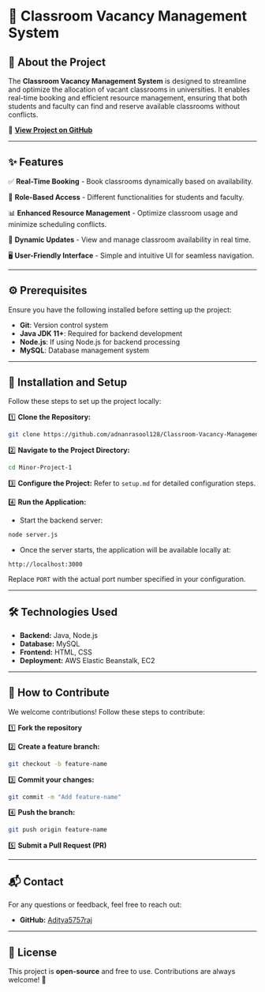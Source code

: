 # 📌 Classroom Vacancy Management System

## 🏫 About the Project
The **Classroom Vacancy Management System** is designed to streamline and optimize the allocation of vacant classrooms in universities. It enables real-time booking and efficient resource management, ensuring that both students and faculty can find and reserve available classrooms without conflicts.

🔗 **[View Project on GitHub](https://github.com/adnanrasool128/Classroom-Vacancy-Management-System.git)**

---
## ✨ Features
✅ **Real-Time Booking** - Book classrooms dynamically based on availability.

🔑 **Role-Based Access** - Different functionalities for students and faculty.

📊 **Enhanced Resource Management** - Optimize classroom usage and minimize scheduling conflicts.

🔄 **Dynamic Updates** - View and manage classroom availability in real time.

🖥 **User-Friendly Interface** - Simple and intuitive UI for seamless navigation.

---

## ⚙️ Prerequisites
Ensure you have the following installed before setting up the project:
- **Git**: Version control system
- **Java JDK 11+**: Required for backend development
- **Node.js**: If using Node.js for backend processing
- **MySQL**: Database management system

---
## 🚀 Installation and Setup
Follow these steps to set up the project locally:

1️⃣ **Clone the Repository:**
```bash
git clone https://github.com/adnanrasool128/Classroom-Vacancy-Management-System.git
```

2️⃣ **Navigate to the Project Directory:**
```bash
cd Minor-Project-1
```

3️⃣ **Configure the Project:**
Refer to `setup.md` for detailed configuration steps.

4️⃣ **Run the Application:**
- Start the backend server:
```bash
node server.js
```
- Once the server starts, the application will be available locally at:
```
http://localhost:3000
```
Replace `PORT` with the actual port number specified in your configuration.

---
## 🛠 Technologies Used
- **Backend:** Java, Node.js
- **Database:** MySQL
- **Frontend:** HTML, CSS
- **Deployment:** AWS Elastic Beanstalk, EC2

---
## 🤝 How to Contribute
We welcome contributions! Follow these steps to contribute:

1️⃣ **Fork the repository**

2️⃣ **Create a feature branch:**
```bash
git checkout -b feature-name
```

3️⃣ **Commit your changes:**
```bash
git commit -m "Add feature-name"
```

4️⃣ **Push the branch:**
```bash
git push origin feature-name
```

5️⃣ **Submit a Pull Request (PR)**

---
## 📬 Contact
For any questions or feedback, feel free to reach out:
- **GitHub:** [Aditya5757raj](https://github.com/adnanrasool128)

---
## 📜 License
This project is **open-source** and free to use. Contributions are always welcome! 🚀

